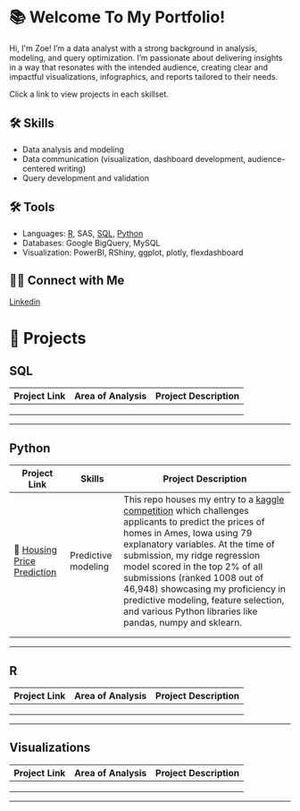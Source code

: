 # 📚 Welcome To My Portfolio!

Hi, I'm Zoe! I’m a data analyst with a strong background in analysis, modeling, and query optimization. I’m passionate about delivering insights in a way that resonates with the intended audience, creating clear and impactful visualizations, infographics, and reports tailored to their needs.

Click a link to view projects in each skillset.

## 🛠️ Skills

* Data analysis and modeling
* Data communication (visualization, dashboard development, audience-centered writing)
* Query development and validation

## 🛠️ Tools

* Languages: [R](#r), SAS, [SQL](#sql), [Python](#python)
* Databases: Google BigQuery, MySQL
* Visualization: PowerBI, RShiny, ggplot, plotly, flexdashboard

## 👋🏻 Connect with Me

[Linkedin](www.linkedin.com/in/zoe-aiello-aa7870340)


# 📌 Projects

## SQL 

| Project Link | Area of Analysis | Project Description | 
|---|---|---|
| |  | | 
| |  |  |  
|  | |  |  

***

## Python 

| Project Link | Skills | Project Description | 
|---|---|---|
| 🏡 [Housing Price Prediction](https://github.com/zaiello/housingprice) | Predictive modeling | This repo houses my entry to a [kaggle competition](https://www.kaggle.com/competitions/home-data-for-ml-course/overview) which challenges applicants to predict the prices of homes in Ames, Iowa using 79 explanatory variables. At the time of submission, my ridge regression model scored in the top 2% of all submissions (ranked 1008 out of 46,948) showcasing my proficiency in predictive modeling, feature selection, and various Python libraries like pandas, numpy and sklearn. | 
| |  |  |  
|  | |  |  

***

## R

| Project Link | Area of Analysis | Project Description | 
|---|---|---|
| |  | | 
| |  |  |  
|  | |  |  

***

## Visualizations

| Project Link | Area of Analysis | Project Description | 
|---|---|---|
| |  | | 
| |  |  |  
|  | |  |  

***

